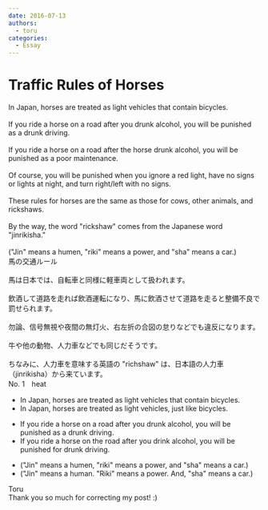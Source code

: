 ```yaml
---
date: 2016-07-13
authors:
  - toru
categories:
  - Essay
---
```


<h1 id="subject_show">Traffic Rules of Horses</h1>
<div class="date" hidden>Jul 13, 2016 18:45</div>
<div id="post"><div id="body_show_ori">
In Japan, horses are treated as light vehicles that contain bicycles.<br/><br/>If you ride a horse on a road after you drunk alcohol, you will be punished as a drunk driving.<br/><br/>If you ride a horse on a road after the horse drunk alcohol, you will be punished as a poor maintenance.<br/><br/>Of course, you will be punished when you ignore a red light, have no signs or lights at night, and turn right/left with no signs.<br/><br/>These rules for horses are the same as those for cows, other animals, and rickshaws.<br/><br/>By the way, the word "rickshaw" comes from the Japanese word "jinrikisha."<br/><br/>("Jin" means a humen, "riki" means a power, and "sha" means a car.)
</div></div>

<!-- more -->

<div id="post_ja"><div id="body_show_mo">
馬の交通ルール<br/><br/>馬は日本では、自転車と同様に軽車両として扱われます。<br/><br/>飲酒して道路を走れば飲酒運転になり、馬に飲酒させて道路を走ると整備不良で罰せられます。<br/><br/>勿論、信号無視や夜間の無灯火、右左折の合図の怠りなどでも違反になります。<br/><br/>牛や他の動物、人力車などでも同じだそうです。<br/><br/>ちなみに、人力車を意味する英語の "richshaw" は、日本語の人力車（jinrikisha）から来ています。
</div></div>
<div id="block"><div class="first_name"> No. 1　<span class="just_name">heat</span></div><div id="block2">
<ul class="correction_field">
<li class="incorrect">In Japan, horses are treated as light vehicles that contain bicycles.</li>
<li class="corrected correct">
In Japan, horses are treated as light vehicles, just like bicycles.
</li>
</ul>
<ul class="correction_field">
<li class="incorrect">If you ride a horse on a road after you drunk alcohol, you will be punished as a drunk driving.</li>
<li class="corrected correct">
If you ride a horse on the road after you drink alcohol, you will be punished for drunk driving.
</li>
</ul>
<ul class="correction_field">
<li class="incorrect">("Jin" means a humen, "riki" means a power, and "sha" means a car.)</li>
<li class="corrected correct">
("Jin" means a human. "Riki" means a power. And, "sha" means a car.)
</li>
</ul>
</div><div class="name"><span class="just_name">Toru</span><br>
Thank you so much for correcting my post! :)
</div>
</div>
